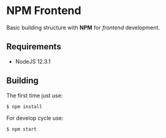 # NPM Frontend

Basic building structure with **NPM** for _frontend_ development.

## Requirements

- NodeJS 12.3.1

## Building

The first time just use:

```bash
$ npm install
```

For develop cycle use:

```bash
$ npm start
```

